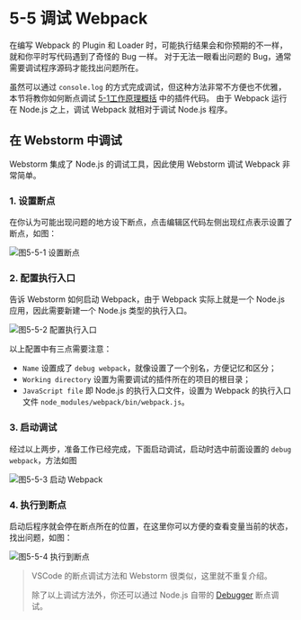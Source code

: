 <h1 id="5-5-调试-webpack">5-5 调试 Webpack</h1>
<p>在编写 Webpack 的 Plugin 和 Loader 时，可能执行结果会和你预期的不一样，就和你平时写代码遇到了奇怪的 Bug 一样。
对于无法一眼看出问题的 Bug，通常需要调试程序源码才能找出问题所在。</p>
<p>虽然可以通过 <code>console.log</code> 的方式完成调试，但这种方法非常不方便也不优雅，本节将教你如何断点调试 <a href="http://webpack.wuhaolin.cn/5-1工作原理概括.zip" target="_blank">5-1工作原理概括</a> 中的插件代码。
由于 Webpack 运行在 Node.js 之上，调试 Webpack 就相对于调试 Node.js 程序。</p>
<h2 id="在-webstorm-中调试">在 Webstorm 中调试</h2>
<p>Webstorm 集成了 Node.js 的调试工具，因此使用 Webstorm 调试 Webpack 非常简单。</p>
<h3 id="1-设置断点">1. 设置断点</h3>
<p>在你认为可能出现问题的地方设下断点，点击编辑区代码左侧出现红点表示设置了断点，如图：</p>
<p><img src="img/5-5设置断点.png" alt="图5-5-1 设置断点"></p>
<h3 id="2-配置执行入口">2. 配置执行入口</h3>
<p>告诉 Webstorm 如何启动 Webpack，由于 Webpack 实际上就是一个 Node.js 应用，因此需要新建一个 Node.js 类型的执行入口。</p>
<p><img src="img/5-5配置执行入口.png" alt="图5-5-2 配置执行入口"></p>
<p>以上配置中有三点需要注意：</p>
<ul>
<li><code>Name</code> 设置成了 <code>debug webpack</code>，就像设置了一个别名，方便记忆和区分；</li>
<li><code>Working directory</code> 设置为需要调试的插件所在的项目的根目录；</li>
<li><code>JavaScript file</code> 即 Node.js 的执行入口文件，设置为 Webpack 的执行入口文件 <code>node_modules/webpack/bin/webpack.js</code>。</li>
</ul>
<h3 id="3-启动调试">3. 启动调试</h3>
<p>经过以上两步，准备工作已经完成，下面启动调试，启动时选中前面设置的 <code>debug webpack</code>，方法如图</p>
<p><img src="img/5-5启动Webpack.png" alt="图5-5-3 启动 Webpack"></p>
<h3 id="4-执行到断点">4. 执行到断点</h3>
<p>启动后程序就会停在断点所在的位置，在这里你可以方便的查看变量当前的状态，找出问题，如图：</p>
<p><img src="img/5-5执行到断点.png" alt="图5-5-4 执行到断点"></p>
<blockquote>
<p>VSCode 的断点调试方法和 Webstorm 很类似，这里就不重复介绍。</p>
<p>除了以上调试方法外，你还可以通过 Node.js 自带的 <a href="https://nodejs.org/api/debugger.html" target="_blank"> Debugger</a> 断点调试。</p>
</blockquote>

                                
                                